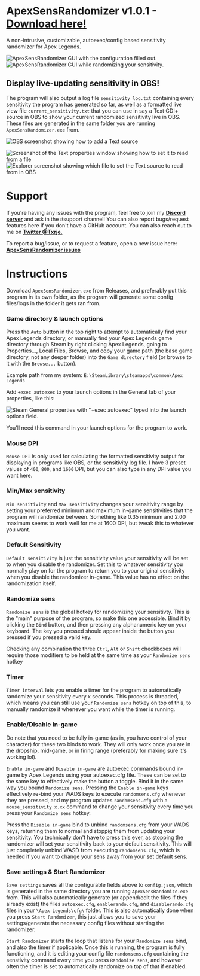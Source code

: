 # ApexSensRandomizer v1.0.1 - [Download here!](https://github.com/TorjeAmundsen/ApexSensRandomizer/releases/latest)
A non-intrusive, customizable, autoexec/config based sensitivity randomizer for Apex Legends.


![ApexSensRandomizer GUI with the configuration filled out.](https://github.com/TorjeAmundsen/ApexSensRandomizer/assets/14235956/5762638c-67e5-4de9-b74a-39208d23c382)![ApexSensRandomizer GUI while randomizing your sensitivity.](https://github.com/TorjeAmundsen/ApexSensRandomizer/assets/14235956/9ed8cb1c-1dd2-43f8-9437-57de20f1b690)


## Display live-updating sensitivity in OBS!

The program will also output a log file `sensitivity_log.txt` containing every sensitivity the program has generated so far, as well as a formatted live view file `current_sensitivity.txt` that you can use in say a Text GDI+ source in OBS to show your current randomized sensitivity live in OBS. These files are generated in the same folder you are running `ApexSensRandomizer.exe` from.

![OBS screenshot showing how to add a Text source](https://github.com/TorjeAmundsen/ApexSensRandomizer/assets/14235956/174d3d0a-4c5b-4944-970d-2920158ebd08)

![Screenshot of the Text properties window showing how to set it to read from a file](https://github.com/TorjeAmundsen/ApexSensRandomizer/assets/14235956/37f97a94-452f-4196-93b9-5e02fc19f801)
![Explorer screenshot showing which file to set the Text source to read from in OBS](https://github.com/TorjeAmundsen/ApexSensRandomizer/assets/14235956/84db3527-7462-4484-a978-8426f5d9b71f)

# Support

If you're having any issues with the program, feel free to join my **[Discord server](https://discord.gg/doomjump)** and ask in the #support channel! You can also report bugs/request features here if you don't have a GitHub account. You can also reach out to me on **[Twitter @Txrje.](https://twitter.com/Txrje)**

To report a bug/issue, or to request a feature, open a new issue here: **[ApexSensRandomizer issues](https://github.com/TorjeAmundsen/ApexSensRandomizer/issues)**

# Instructions

Download `ApexSensRandomizer.exe` from Releases, and preferably put this program in its own folder, as the program will generate some config files/logs in the folder it gets ran from.


### Game directory & launch options

Press the `Auto` button in the top right to attempt to automatically find your Apex Legends directory, or manually find your Apex Legends game directory through Steam by right clicking Apex Legends, going to Properties..., Local Files, Browse, and copy your game path (the base game directory, not any deeper folder) into the `Game directory` field (or browse to it with the `Browse...` button).

Example path from my system: `E:\SteamLibrary\steamapps\common\Apex Legends`

Add `+exec autoexec` to your launch options in the General tab of your properties, like this:

![Steam General properties with "+exec autoexec" typed into the launch options field.](https://github.com/TorjeAmundsen/ApexSensRandomizer/assets/14235956/d2632617-941c-4464-91a4-e3e9fe2a72b7)

You'll need this command in your launch options for the program to work.

### Mouse DPI

`Mouse DPI` is only used for calculating the formatted sensitivity output for displaying in programs like OBS, or the sensitivity log file. I have 3 preset values of `400`, `800`, and `1600` DPI, but you can also type in any DPI value you want here.

### Min/Max sensitivity

`Min sensitivity` and `Max sensitivity`  changes your sensitivity range by setting your preferred minimum and maximum in-game sensitivities that the program will randomize between. Something like 0.35 minimum and 2.00 maximum seems to work well for me at 1600 DPI, but tweak this to whatever you want.

### Default Sensitivity

`Default sensitivity` is just the sensitivity value your sensitivity will be set to when you disable the randomizer. Set this to whatever sensitivity  you normally play on for the program to return you to your original sensitivity when you disable the randomizer in-game. This value has no effect on the randomization itself.

### Randomize sens

`Randomize sens` is the global hotkey for randomizing your sensitivty. This is the "main" purpose of the program, so make this one accessible. Bind it by clicking the `Bind` button, and then pressing any alphanumeric key on your keyboard. The key you pressed should appear inside the button you pressed if you pressed a valid key.

Checking any combination the three `Ctrl`, `Alt` or `Shift` checkboxes will require those modifiers to be held at the same time as your `Randomize sens` hotkey

### Timer

`Timer interval` lets you enable a timer for the program to automatically randomize your sensitivity every x seconds. This process is threaded, which means you can still use your `Randomize sens` hotkey on top of this, to manually randomize it whenever you want while the timer is running.

### Enable/Disable in-game

Do note that you need to be fully in-game (as in, you have control of your character) for these two binds to work. They will only work once you are in the dropship, mid-game, or in firing range (preferably for making sure it's working lol).

`Enable in-game` and `Disable in-game` are autoexec commands bound in-game by Apex Legends using your autoexec.cfg file. These can be set to the same key to effectively make the button a toggle. Bind it in the same way you bound `Randomize sens`. Pressing the `Enable in-game` keys effectively re-bind your WADS keys to execute `randomsens.cfg` whenever they are pressed, and my program updates `randomsens.cfg` with a `mouse_sensitivity x.xx` command to change your sensitivity every time you press your `Randomize sens` hotkey.

Press the `Disable in-game` bind to unbind `randomsens.cfg` from your WADS keys, returning them to normal and stoppig them from updating your sensitivity. You technically don't have to press this ever, as stopping the randomizer will set your sensitivity back to your default sensitivity. This will just completely unbind WASD from executing `randomsens.cfg`, which is needed if you want to change your sens away from your set default sens.

### Save settings & Start Randomizer

`Save settings` saves all the configurable fields above to `config.json`, which is generated in the same directory you are running `ApexSensRandomize.exe` from. This will also automatically generate (or append/edit the files if they already exist) the files `autoexec.cfg`, `enablerando.cfg`, and `disablerando.cfg` files in your `\Apex Legends\cfg\` folder. This is also automatically done when you press `Start Randomizer`, this just allows you to save your settings/generate the necessary config files without starting the randomizer.

`Start Randomizer` starts the loop that listens for your `Randomize sens` bind, and also the timer if applicable. Once this is running, the program is fully functioning, and it is editing your config file `randomsens.cfg` containing the senstivity command every time you press `Randomize sens`, and however often the timer is set to automatically randomize on top of that if enabled.
